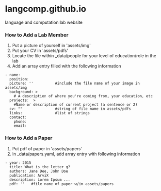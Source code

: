 # langcomp.github.io
language and computation lab website


### How to Add a Lab Member
1. Put a picture of yourself in 'assets/img'
2. Put your CV in 'assets/pdfs' 
3. Locate the file within _data/people for your level of education/role in the lab
4. Add an array entry filled with the following information
~~~~
- name: 
  position:
  picture: ''          #include the file name of your image in assets/img 
  background: >
    # A description of where you're coming from, your education, etc
  projects:  >
    #Name or description of current project (a sentence or 2)
  cv: ""               #string of file name in assets/pdfs
  links:               #list of strings
  contact:
    phone: 
    email: 
~~~~

### How to Add a Paper
1. Put pdf of paper in 'assets/papers'
2. In _data/papers.yaml, add array entry with following information
~~~~
- year: 2015
  title: What is the letter g?
  authors: Jane Dee, John Doe
  publication: ArviX
  description: Lorem Ipsum ...
  pdf: ''   #file name of paper w/in assets/papers
~~~~